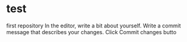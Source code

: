 # test
first repository
In the editor, write a bit about yourself.
Write a commit message that describes your changes.
Click Commit changes butto
